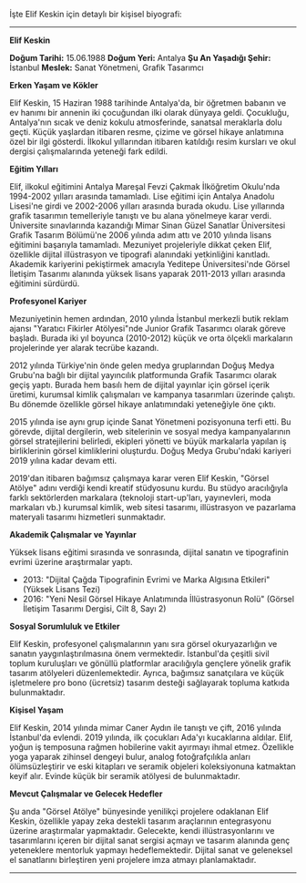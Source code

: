 İşte Elif Keskin için detaylı bir kişisel biyografi:

---

**Elif Keskin**

**Doğum Tarihi:** 15.06.1988
**Doğum Yeri:** Antalya
**Şu An Yaşadığı Şehir:** İstanbul
**Meslek:** Sanat Yönetmeni, Grafik Tasarımcı

**Erken Yaşam ve Kökler**

Elif Keskin, 15 Haziran 1988 tarihinde Antalya'da, bir öğretmen babanın ve ev hanımı bir annenin iki çocuğundan ilki olarak dünyaya geldi. Çocukluğu, Antalya'nın sıcak ve deniz kokulu atmosferinde, sanatsal meraklarla dolu geçti. Küçük yaşlardan itibaren resme, çizime ve görsel hikaye anlatımına özel bir ilgi gösterdi. İlkokul yıllarından itibaren katıldığı resim kursları ve okul dergisi çalışmalarında yeteneği fark edildi.

**Eğitim Yılları**

Elif, ilkokul eğitimini Antalya Mareşal Fevzi Çakmak İlköğretim Okulu'nda 1994-2002 yılları arasında tamamladı. Lise eğitimi için Antalya Anadolu Lisesi'ne girdi ve 2002-2006 yılları arasında burada okudu. Lise yıllarında grafik tasarımın temelleriyle tanıştı ve bu alana yönelmeye karar verdi. Üniversite sınavlarında kazandığı Mimar Sinan Güzel Sanatlar Üniversitesi Grafik Tasarım Bölümü'ne 2006 yılında adım attı ve 2010 yılında lisans eğitimini başarıyla tamamladı. Mezuniyet projeleriyle dikkat çeken Elif, özellikle dijital illüstrasyon ve tipografi alanındaki yetkinliğini kanıtladı. Akademik kariyerini pekiştirmek amacıyla Yeditepe Üniversitesi'nde Görsel İletişim Tasarımı alanında yüksek lisans yaparak 2011-2013 yılları arasında eğitimini sürdürdü.

**Profesyonel Kariyer**

Mezuniyetinin hemen ardından, 2010 yılında İstanbul merkezli butik reklam ajansı "Yaratıcı Fikirler Atölyesi"nde Junior Grafik Tasarımcı olarak göreve başladı. Burada iki yıl boyunca (2010-2012) küçük ve orta ölçekli markaların projelerinde yer alarak tecrübe kazandı.

2012 yılında Türkiye'nin önde gelen medya gruplarından Doğuş Medya Grubu'na bağlı bir dijital yayıncılık platformunda Grafik Tasarımcı olarak geçiş yaptı. Burada hem basılı hem de dijital yayınlar için görsel içerik üretimi, kurumsal kimlik çalışmaları ve kampanya tasarımları üzerinde çalıştı. Bu dönemde özellikle görsel hikaye anlatımındaki yeteneğiyle öne çıktı.

2015 yılında ise aynı grup içinde Sanat Yönetmeni pozisyonuna terfi etti. Bu görevde, dijital dergilerin, web sitelerinin ve sosyal medya kampanyalarının görsel stratejilerini belirledi, ekipleri yönetti ve büyük markalarla yapılan iş birliklerinin görsel kimliklerini oluşturdu. Doğuş Medya Grubu'ndaki kariyeri 2019 yılına kadar devam etti.

2019'dan itibaren bağımsız çalışmaya karar veren Elif Keskin, "Görsel Atölye" adını verdiği kendi kreatif stüdyosunu kurdu. Bu stüdyo aracılığıyla farklı sektörlerden markalara (teknoloji start-up'ları, yayınevleri, moda markaları vb.) kurumsal kimlik, web sitesi tasarımı, illüstrasyon ve pazarlama materyali tasarımı hizmetleri sunmaktadır.

**Akademik Çalışmalar ve Yayınlar**

Yüksek lisans eğitimi sırasında ve sonrasında, dijital sanatın ve tipografinin evrimi üzerine araştırmalar yaptı.
*   2013: "Dijital Çağda Tipografinin Evrimi ve Marka Algısına Etkileri" (Yüksek Lisans Tezi)
*   2016: "Yeni Nesil Görsel Hikaye Anlatımında İllüstrasyonun Rolü" (Görsel İletişim Tasarımı Dergisi, Cilt 8, Sayı 2)

**Sosyal Sorumluluk ve Etkiler**

Elif Keskin, profesyonel çalışmalarının yanı sıra görsel okuryazarlığın ve sanatın yaygınlaştırılmasına önem vermektedir. İstanbul'da çeşitli sivil toplum kuruluşları ve gönüllü platformlar aracılığıyla gençlere yönelik grafik tasarım atölyeleri düzenlemektedir. Ayrıca, bağımsız sanatçılara ve küçük işletmelere pro bono (ücretsiz) tasarım desteği sağlayarak topluma katkıda bulunmaktadır.

**Kişisel Yaşam**

Elif Keskin, 2014 yılında mimar Caner Aydın ile tanıştı ve çift, 2016 yılında İstanbul'da evlendi. 2019 yılında, ilk çocukları Ada'yı kucaklarına aldılar. Elif, yoğun iş temposuna rağmen hobilerine vakit ayırmayı ihmal etmez. Özellikle yoga yaparak zihinsel dengeyi bulur, analog fotoğrafçılıkla anları ölümsüzleştirir ve eski kitapları ve seramik objeleri koleksiyonuna katmaktan keyif alır. Evinde küçük bir seramik atölyesi de bulunmaktadır.

**Mevcut Çalışmalar ve Gelecek Hedefler**

Şu anda "Görsel Atölye" bünyesinde yenilikçi projelere odaklanan Elif Keskin, özellikle yapay zeka destekli tasarım araçlarının entegrasyonu üzerine araştırmalar yapmaktadır. Gelecekte, kendi illüstrasyonlarını ve tasarımlarını içeren bir dijital sanat sergisi açmayı ve tasarım alanında genç yeteneklere mentorluk yapmayı hedeflemektedir. Dijital sanat ve geleneksel el sanatlarını birleştiren yeni projelere imza atmayı planlamaktadır.

---